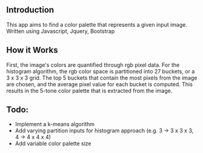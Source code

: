 ## Introduction
This app aims to find a color palette that represents a given input image.
Written using Javascript, Jquery, Bootstrap

## How it Works
First, the image's colors are quantified through rgb pixel data. For the histogram algorithm, the rgb color space is partitioned into 27 buckets, or a 3 x 3 x 3 grid. The top 5 buckets that contain the most pixels from the image are chosen, and the average pixel value for each bucket is computed. This results in the 5-tone color palette that is extracted from the image.

## Todo:
- Implement a k-means algorithm
- Add varying partition inputs for histogram approach (e.g. 3 -> 3 x 3 x 3, 4 -> 4 x 4 x 4)
- Add variable color palette size
